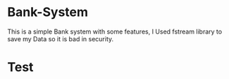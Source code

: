 # Bank-System
This is a simple Bank system with some features, I Used fstream library to save my Data so it is bad in security.

<h1> Test </h1>
